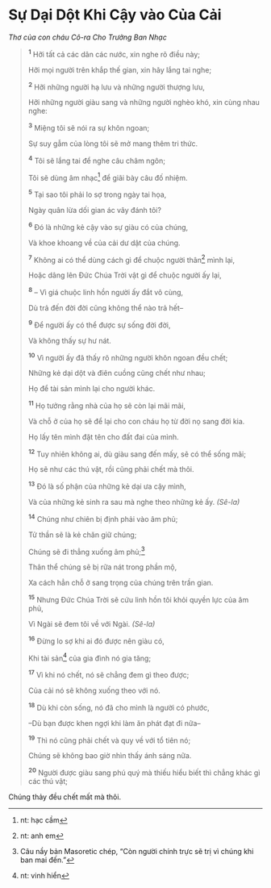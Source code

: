 # Sự Dại Dột Khi Cậy vào Của Cải

_Thơ của con cháu Cô-ra Cho Trưởng Ban Nhạc_

> <sup><b>1</b></sup> Hỡi tất cả các dân các nước, xin nghe rõ điều này;
>
> Hỡi mọi người trên khắp thế gian, xin hãy lắng tai nghe;
>
> <sup><b>2</b></sup> Hỡi những người hạ lưu và những người thượng lưu,
>
> Hỡi những người giàu sang và những người nghèo khó, xin cùng nhau nghe:
>
> <sup><b>3</b></sup> Miệng tôi sẽ nói ra sự khôn ngoan;
>
> Sự suy gẫm của lòng tôi sẽ mở mang thêm tri thức.
>
> <sup><b>4</b></sup> Tôi sẽ lắng tai để nghe câu châm ngôn;
>
> Tôi sẽ dùng âm nhạc[^1-37782f45-88b3-41a9-a80f-77fc2f286344] để giãi bày câu đố nhiệm.
>
> <sup><b>5</b></sup> Tại sao tôi phải lo sợ trong ngày tai họa,
>
> Ngày quân lừa dối gian ác vây đánh tôi?
>
> <sup><b>6</b></sup> Ðó là những kẻ cậy vào sự giàu có của chúng,
>
> Và khoe khoang về của cải dư dật của chúng.
>
> <sup><b>7</b></sup> Không ai có thể dùng cách gì để chuộc người thân[^2-37782f45-88b3-41a9-a80f-77fc2f286344] mình lại,
>
> Hoặc dâng lên Ðức Chúa Trời vật gì để chuộc người ấy lại,
>
> <sup><b>8</b></sup> – Vì giá chuộc linh hồn người ấy đắt vô cùng,
>
> Dù trả đến đời đời cũng không thể nào trả hết–
>
> <sup><b>9</b></sup> Ðể người ấy có thể được sự sống đời đời,
>
> Và không thấy sự hư nát.
>
> <sup><b>10</b></sup> Vì người ấy đã thấy rõ những người khôn ngoan đều chết;
>
> Những kẻ dại dột và điên cuồng cũng chết như nhau;
>
> Họ để tài sản mình lại cho người khác.
>
> <sup><b>11</b></sup> Họ tưởng rằng nhà của họ sẽ còn lại mãi mãi,
>
> Và chỗ ở của họ sẽ để lại cho con cháu họ từ đời nọ sang đời kia.
>
> Họ lấy tên mình đặt tên cho đất đai của mình.
>
> <sup><b>12</b></sup> Tuy nhiên không ai, dù giàu sang đến mấy, sẽ có thể sống mãi;
>
> Họ sẽ như các thú vật, rồi cũng phải chết mà thôi.
>
> <sup><b>13</b></sup> Ðó là số phận của những kẻ dại ưa cậy mình,
>
> Và của những kẻ sinh ra sau mà nghe theo những kẻ ấy. _(Sê-la)_
>
> <sup><b>14</b></sup> Chúng như chiên bị định phải vào âm phủ;
>
> Tử thần sẽ là kẻ chăn giữ chúng;
>
> Chúng sẽ đi thẳng xuống âm phủ;[^3-37782f45-88b3-41a9-a80f-77fc2f286344]
>
> Thân thể chúng sẽ bị rữa nát trong phần mộ,
>
> Xa cách hẳn chỗ ở sang trọng của chúng trên trần gian.
>
> <sup><b>15</b></sup> Nhưng Ðức Chúa Trời sẽ cứu linh hồn tôi khỏi quyền lực của âm phủ,
>
> Vì Ngài sẽ đem tôi về với Ngài. _(Sê-la)_
>
> <sup><b>16</b></sup> Ðừng lo sợ khi ai đó được nên giàu có,
>
> Khi tài sản[^4-37782f45-88b3-41a9-a80f-77fc2f286344] của gia đình nó gia tăng;
>
> <sup><b>17</b></sup> Vì khi nó chết, nó sẽ chẳng đem gì theo được;
>
> Của cải nó sẽ không xuống theo với nó.
>
> <sup><b>18</b></sup> Dù khi còn sống, nó đã cho mình là người có phước,
>
> –Dù bạn được khen ngợi khi làm ăn phát đạt đi nữa–
>
> <sup><b>19</b></sup> Thì nó cũng phải chết và quy về với tổ tiên nó;
>
> Chúng sẽ không bao giờ nhìn thấy ánh sáng nữa.
>
> <sup><b>20</b></sup> Người được giàu sang phú quý mà thiếu hiểu biết thì chẳng khác gì các thú vật;

Chúng thảy đều chết mất mà thôi.

[^1-37782f45-88b3-41a9-a80f-77fc2f286344]: nt: hạc cầm

[^2-37782f45-88b3-41a9-a80f-77fc2f286344]: nt: anh em

[^3-37782f45-88b3-41a9-a80f-77fc2f286344]: Câu nầy bản Masoretic chép, “Còn người chính trực sẽ trị vì chúng khi ban mai đến.”

[^4-37782f45-88b3-41a9-a80f-77fc2f286344]: nt: vinh hiển
